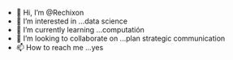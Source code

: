 - 👋 Hi, I’m @Rechixon
- 👀 I’m interested in ...data science
- 🌱 I’m currently learning ...computatión
- 💞️ I’m looking to collaborate on ...plan strategic communication
- 📫 How to reach me ...yes

<!---
Rechixon/computational-intelligence is a ✨ special ✨ repository because its `README.md` (this file) appears on your GitHub profile.
You can click the Preview link to take a look at your changes.
--->
